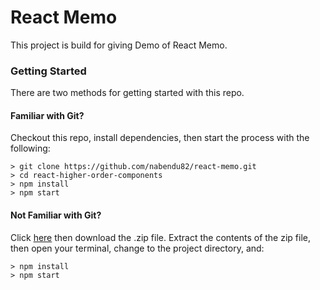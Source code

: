 # React Memo

This project is build for giving Demo of React Memo. 

### Getting Started

There are two methods for getting started with this repo.

#### Familiar with Git?
Checkout this repo, install dependencies, then start the process with the following:

```
> git clone https://github.com/nabendu82/react-memo.git
> cd react-higher-order-components
> npm install
> npm start
```

#### Not Familiar with Git?
Click [here](https://github.com/nabendu82/react-memo/archive/master.zip) then download the .zip file.  Extract the contents of the zip file, then open your terminal, change to the project directory, and:

```
> npm install
> npm start
```
